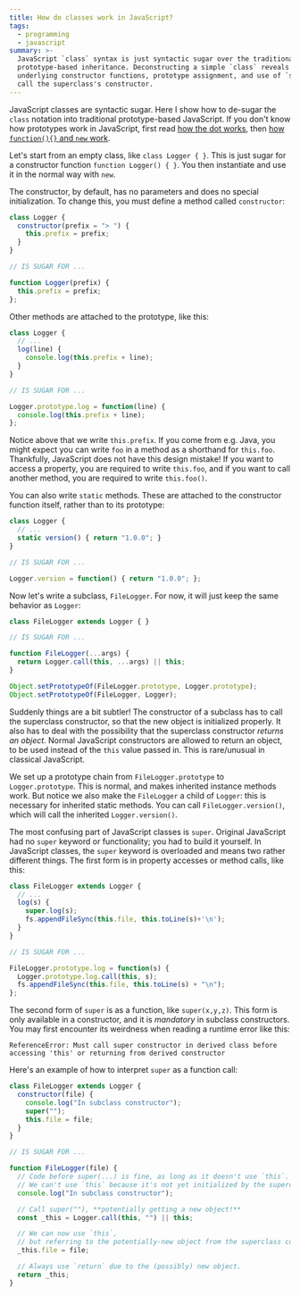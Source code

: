 ```yaml
---
title: How do classes work in JavaScript?
tags:
  - programming
  - javascript
summary: >-
  JavaScript `class` syntax is just syntactic sugar over the traditional
  prototype-based inheritance. Deconstructing a simple `class` reveals the
  underlying constructor functions, prototype assignment, and use of `super` to
  call the superclass's constructor.
---
```


JavaScript classes are syntactic sugar.
Here I show how to de-sugar the `class` notation
into traditional prototype-based JavaScript.
If you don't know how prototypes work in JavaScript,
first read [how the dot works](/2020/11/01/what-does-the-dot-do-in-javascript/),
then [how `function(){}` and `new` work](/2020/11/02/how-do-javascript-prototypes-work/).

Let's start from an empty class, like `class Logger { }`.
This is just sugar for a constructor function `function Logger() { }`.
You then instantiate and use it in the normal way with `new`.

The constructor, by default, has no parameters and does no special initialization.
To change this, you must define a method called `constructor`:

```js
class Logger {
  constructor(prefix = "> ") { 
    this.prefix = prefix; 
  }
}

// IS SUGAR FOR ...

function Logger(prefix) {
  this.prefix = prefix;
};
```

Other methods are attached to the prototype, like this:

```js
class Logger {
  // ...
  log(line) {
    console.log(this.prefix + line);
  }
}

// IS SUGAR FOR ...

Logger.prototype.log = function(line) {
  console.log(this.prefix + line);
};
```

Notice above that we write `this.prefix`.
If you come from e.g. Java, you might expect you can write `foo` in a method 
as a shorthand for `this.foo`.
Thankfully, JavaScript does not have this design mistake!
If you want to access a property, you are required to write `this.foo`,
and if you want to call another method,
you are required to write `this.foo()`.

You can also write `static` methods.
These are attached to the constructor function itself,
rather than to its prototype:

```js
class Logger {
  // ...
  static version() { return "1.0.0"; }
}

// IS SUGAR FOR ...

Logger.version = function() { return "1.0.0"; };
```

Now let's write a subclass, `FileLogger`.
For now, it will just keep the same behavior as `Logger`:

```js
class FileLogger extends Logger { }

// IS SUGAR FOR ...

function FileLogger(...args) {
  return Logger.call(this, ...args) || this;
}

Object.setPrototypeOf(FileLogger.prototype, Logger.prototype);
Object.setPrototypeOf(FileLogger, Logger);
```

Suddenly things are a bit subtler!
The constructor of a subclass has to call the superclass constructor,
so that the new object is initialized properly.
It also has to deal with the possibility that the superclass constructor
_returns an object_.
Normal JavaScript constructors are allowed to return an object,
to be used instead of the `this` value passed in.
This is rare/unusual in classical JavaScript.

We set up a prototype chain from `FileLogger.prototype` to `Logger.prototype`.
This is normal, and makes inherited instance methods work.
But notice we also make the `FileLogger` a child of `Logger`:
this is necessary for inherited static methods.
You can call `FileLogger.version()`,
which will call the inherited `Logger.version()`.

The most confusing part of JavaScript classes is `super`.
Original JavaScript had no `super` keyword or functionality;
you had to build it yourself.
In JavaScript classes,
the `super` keyword is overloaded and means two rather different things.
The first form is in property accesses or method calls, like this:

```js
class FileLogger extends Logger {
  // ...
  log(s) {
    super.log(s);
    fs.appendFileSync(this.file, this.toLine(s)+'\n');
  }
}

// IS SUGAR FOR ...

FileLogger.prototype.log = function(s) {
  Logger.prototype.log.call(this, s);
  fs.appendFileSync(this.file, this.toLine(s) + "\n");
};
```

The second form of `super` is as a function, like `super(x,y,z)`.
This form is only available in a constructor,
and it is _mandatory_ in subclass constructors.
You may first encounter its weirdness when reading a runtime error like this:

```
ReferenceError: Must call super constructor in derived class before accessing 'this' or returning from derived constructor
```

Here's an example of how to interpret `super` as a function call:

```js
class FileLogger extends Logger {
  constructor(file) {
    console.log("In subclass constructor");
    super("");
    this.file = file;
  }
}

// IS SUGAR FOR ...

function FileLogger(file) {
  // Code before super(...) is fine, as long as it doesn't use `this`.
  // We can't use `this` because it's not yet initialized by the superclass constructor.
  console.log("In subclass constructor");

  // Call super(""), **potentially getting a new object!**
  const _this = Logger.call(this, "") || this;

  // We can now use `this`, 
  // but referring to the potentially-new object from the superclass constructor.
  _this.file = file;

  // Always use `return` due to the (possibly) new object.
  return _this;
}
```
